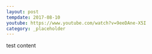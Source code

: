 ```yaml
---
layout: post
tempdate: 2017-08-10
youtube: https://www.youtube.com/watch?v=9eeDAne-X5I
category: _placeholder
---
```

test content